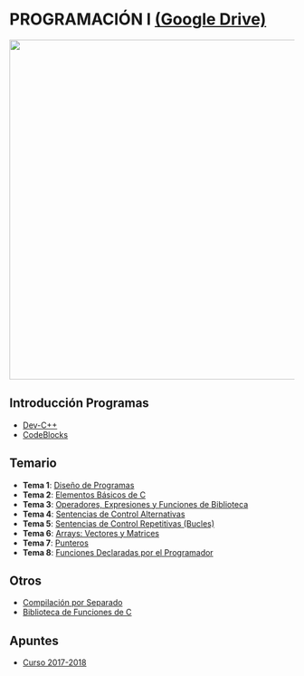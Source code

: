 # PROGRAMACIÓN I [(Google Drive)](https://drive.google.com/drive/u/0/folders/1kDiAolt7a1Bh9Do3oYZe_gZibSFnHOiT)

<p align="center">
  <img src="https://github.com/su1c1d3jerk/ingenieria-informatica-usal/blob/master/01-PRIMERO/PROGRAMACI%C3%93N%20I/img.png" width="800" height="600"/>
</p>

## Introducción Programas
  - [Dev-C++](https://drive.google.com/file/d/1m2up6ZoWSMSS98hAV1qsejISgzSegno5/view)
  - [CodeBlocks](https://drive.google.com/file/d/17IoiK9cc5BIf7u53yi0cXPSBCAh4Tsk3/view)

## Temario
  - **Tema 1**: [Diseño de Programas](https://drive.google.com/file/d/1Bug10idyoUiFwQst1U1hc6Ggk3ABMhbd/view)
  - **Tema 2**: [Elementos Básicos de C](https://drive.google.com/file/d/1r6PxEEulOWacCOGVUxGciaKPUIv3WVsM/view)
  - **Tema 3**: [Operadores, Expresiones y Funciones de Biblioteca](https://drive.google.com/file/d/1_t7KzJnEAYK-6hTWElRO_EFOog8NZccZ/view)
  - **Tema 4**: [Sentencias de Control Alternativas](https://drive.google.com/file/d/1ovK8g60AhAf2ZxhsMvrOz14cZNTvL1wV/view)
  - **Tema 5**: [Sentencias de Control Repetitivas (Bucles)](https://drive.google.com/file/d/1abOxiYxS-nJVYOcAPAsAds9XWe1XjErv/view)
  - **Tema 6**: [Arrays: Vectores y Matrices](https://drive.google.com/open?id=1bPwZIT0oGW7b3oRwqltASLTVYy1_0AIe)
  - **Tema 7**: [Punteros](https://drive.google.com/open?id=14Atfcg9cHAMIP3Z07RklsavIilCIu3O-)
  - **Tema 8**: [Funciones Declaradas por el Programador](https://drive.google.com/open?id=1xgJiK2UN74816vCL0MvZ0ycaqRqhGaLM)

## Otros
  - [Compilación por Separado](https://drive.google.com/open?id=17WjD0n5TL7ecCOPOGGZ9Cpdl6A4IhDqs)
  - [Biblioteca de Funciones de C](https://drive.google.com/open?id=1pkZIhyiQkZnCEflTmpY24hl_u1MPbgpM)

## Apuntes
  - [Curso 2017-2018](https://drive.google.com/open?id=1T9B1kZeGgjl3t5oP56mYhop9nKXSgyFW)
